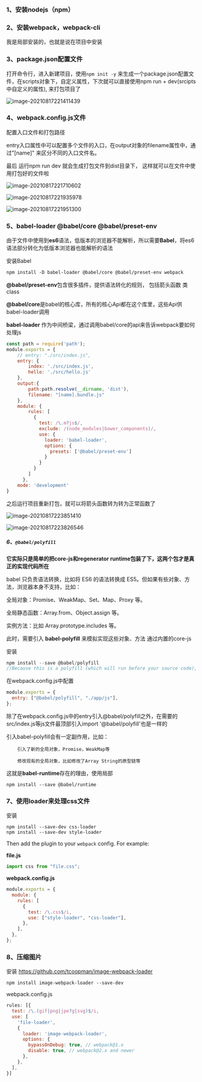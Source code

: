 ### 1、安装nodejs（npm）

### 2、安装webpack，webpack-cli

我是局部安装的，也就是说在项目中安装

### 3、package.json配置文件

打开命令行，进入新建项目，使用`npm init -y` 来生成一个package.json配置文件，在scripts对象下，自定义属性，下次就可以直接使用npm run + dev(srcipts中自定义的属性), 来打包项目了

![image-20210817221411439](C:\Users\lanyan\AppData\Roaming\Typora\typora-user-images\image-20210817221411439.png)

### 4、webpack.config.js文件

配置入口文件和打包路径

entry入口属性中可以配置多个文件的入口，在output对象的filename属性中，通过"[name]" 来区分不同的入口文件名。

最后  运行npm run dev  就会生成打包文件到dist目录下， 这样就可以在文件中使用打包好的文件啦

![image-20210817221710602](C:\Users\lanyan\AppData\Roaming\Typora\typora-user-images\image-20210817221710602.png)

![image-20210817221935978](C:\Users\lanyan\AppData\Roaming\Typora\typora-user-images\image-20210817221935978.png)

![image-20210817221951300](C:\Users\lanyan\AppData\Roaming\Typora\typora-user-images\image-20210817221951300.png)

### 5、babel-loader @babel/core @babel/preset-env

由于文件中使用到**es6**语法，低版本的浏览器不能解析，所以需要**Babel**，将es6语法部分转化为低版本浏览器也能解析的语法

安装Babel

```html
npm install -D babel-loader @babel/core @babel/preset-env webpack
```

**@babel/preset-env**包含很多插件，提供语法转化的规则， 包括箭头函数 类class

**@babel/core**是babel的核心库，所有的核心Api都在这个库里，这些Api供babel-loader调用

**babel-loader** 作为中间桥梁，通过调用babel/core的api来告诉webpack要如何处理js

```js
const path = require('path');
module.exports = {
    // entry: "./src/index.js",
    entry: {
        index: './src/index.js',
        hello: './src/hello.js'
    },
    output:{
        path:path.resolve(__dirname, 'dist'),
        filename: "[name].bundle.js"
    },
    module: {
        rules: [
          {
            test: /\.m?js$/,
            exclude: /(node_modules|bower_components)/,
            use: {
              loader: 'babel-loader',
              options: {
                presets: ['@babel/preset-env']
              }
            }
          }
        ]
      },
    mode: 'development'
}
```

之后运行项目重新打包，就可以将箭头函数转为转为正常函数了

![image-20210817223851410](C:\Users\lanyan\AppData\Roaming\Typora\typora-user-images\image-20210817223851410.png)

![image-20210817223826546](C:\Users\lanyan\AppData\Roaming\Typora\typora-user-images\image-20210817223826546.png)

##### 6、`@babel/polyfill` 

**它实际只是简单的把core-js和regenerator runtime包装了下，这两个包才是真正的实现代码所在**

babel 只负责语法转换，比如将 ES6 的语法转换成 ES5。但如果有些对象、方法，浏览器本身不支持，比如：

全局对象：Promise、WeakMap、Set、Map、Proxy 等。

全局静态函数：Array.from、Object.assign 等。

实例方法：比如 Array.prototype.includes 等。

此时，需要引入 **babel-polyfill** 来模拟实现这些对象、方法   通过内置的core-js

安装  

```js
npm install --save @babel/polyfill
//Because this is a polyfill (which will run before your source code), we need it to be a `dependency`, not a `devDependency`
```

在webpack.config.js中配置

```js
module.exports = {
  entry: ["@babel/polyfill", "./app/js"],
};
```

除了在webpack.config.js中的entry引入@babel/polyfill之外，在需要的src/index.js等js文件最顶部引入import '@babel/polyfill'也是一样的

引入babel-polyfill会有一定副作用，比如：

 		引入了新的全局对象，Promise，WeakMap等

 		修改现有的全局对象，比如修改了Array String的原型链等

这就是**babel-runtime**存在的理由，使用局部

```
npm install --save @babel/runtime
```

### 7、使用loader来处理css文件

安装

```
npm install --save-dev css-loader
npm install --save-dev style-loader
```

Then add the plugin to your `webpack` config. For example:

**file.js**

```js
import css from "file.css";
```

**webpack.config.js**

```js
module.exports = {
  module: {
    rules: [
      {
        test: /\.css$/i,
        use: ["style-loader", "css-loader"],
      },
    ],
  },
};
```

### 8、压缩图片

安装  https://github.com/tcoopman/image-webpack-loader

```
npm install image-webpack-loader --save-dev
```

webpack.config.js

```js
rules: [{
  test: /\.(gif|png|jpe?g|svg)$/i,
  use: [
    'file-loader',
    {
      loader: 'image-webpack-loader',
      options: {
        bypassOnDebug: true, // webpack@1.x
        disable: true, // webpack@2.x and newer
      },
    },
  ],
}]
```

